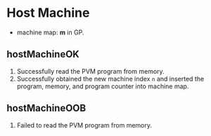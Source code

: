 # Host Machine
- machine map: **m** in GP.
## hostMachineOK
1. Successfully read the PVM program from memory.  
2. Successfully obtained the new machine index `n` and inserted the program, memory, and program counter into machine map.  

## hostMachineOOB
1. Failed to read the PVM program from memory.  
